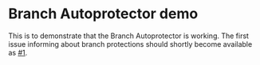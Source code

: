 # Branch Autoprotector demo

This is to demonstrate that the Branch Autoprotector is working.
The first issue informing about branch protections should shortly become available as [#1](/../../issues/1).

